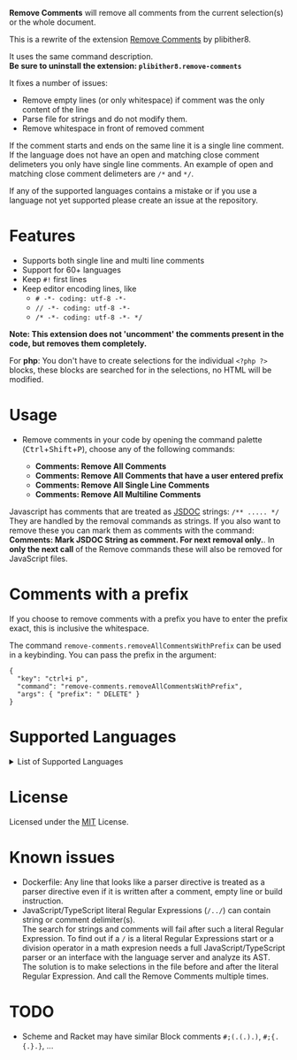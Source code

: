 **Remove Comments** will remove all comments from the current selection(s) or the whole document.

This is a rewrite of the extension [Remove Comments](https://marketplace.visualstudio.com/items?itemName=plibither8.remove-comments) by plibither8.

It uses the same command description.<br/>**Be sure to uninstall the extension: `plibither8.remove-comments`**

It fixes a number of issues:

* Remove empty lines (or only whitespace) if comment was the only content of the line
* Parse file for strings and do not modify them.
* Remove whitespace in front of removed comment

If the comment starts and ends on the same line it is a single line comment. If the language does not have an open and matching close comment delimeters you only have single line comments. An example of open and matching close comment delimeters are `/*` and `*/`.

If any of the supported languages contains a mistake or if you use a language not yet supported  please create an issue at the repository.

# Features

* Supports both single line and multi line comments
* Support for 60+ languages
* Keep `#!` first lines
* Keep editor encoding lines, like
    * `# -*- coding: utf-8 -*-`
    * `// -*- coding: utf-8 -*-`
    * `/* -*- coding: utf-8 -*- */`

**Note: This extension does not 'uncomment' the comments present in the code, but removes them completely.**

For **php**: You don't have to create selections for the individual `<?php ?>` blocks, these blocks are searched for in the selections, no HTML will be modified.

# Usage

* Remove comments in your code by opening the command palette (<kbd>Ctrl</kbd>+<kbd>Shift</kbd>+<kbd>P</kbd>), choose any of the following commands:

    * **Comments: Remove All Comments**
    * **Comments: Remove All Comments that have a user entered prefix**
    * **Comments: Remove All Single Line Comments**
    * **Comments: Remove All Multiline Comments**

Javascript has comments that are treated as [JSDOC](https://jsdoc.app/index.html) strings: `/** ..... */`  
They are handled by the removal commands as strings. If you also want to remove these you can mark them as comments with the command: **Comments: Mark JSDOC String as comment. For next removal only.**. In **only the next call** of the Remove commands these will also be removed for JavaScript files.

# Comments with a prefix

If you choose to remove comments with a prefix you have to enter the prefix exact, this is inclusive the whitespace.

The command `remove-comments.removeAllCommentsWithPrefix` can be used in a keybinding. You can pass the prefix in the argument:

```
{
  "key": "ctrl+i p",
  "command": "remove-comments.removeAllCommentsWithPrefix",
  "args": { "prefix": " DELETE" }
}
```

# Supported Languages

<details>

<summary>List of Supported Languages</summary>

* Ada
* AL
* C
* COBOL / ACUCOBOL / OpenCOBOL / BitlangCOBOL
* cfml
* Clojure
* CoffeeScript
* CSS
* C++
* C#
* Dart
* Dockerfile
* Elixir
* Erlang
* F#
* Go
* GraphQL
* Groovy
* Haskell
* Haxe
* HTML
* Java
* JavaScript
* JavaScript React
* JSON with comments
* Julia
* Kotlin
* Laravel Blade
* LaTex
* Less
* Lisp
* Lua
* Makefile
* Objective-C
* Objective-C++
* Pascal
* Perl
* Perl 6, Raku
* PHP
* PL/SQL
* PowerShell
* Properties  (`*.ini`, `*.conf`)
* Python
* R
* Racket
* Ruby
* Rust
* sass
* Scala
* Scheme
* SCSS
* Shaderlab
* Shell Script (bash)
* Solidity
* Spark
* SQL
* Swift
* Terraform
* TypeScript
* TypeScript React
* Visual Basic
* VHDL
* YAML

</details>

# License

Licensed under the [MIT](LICENSE) License.

# Known issues

* Dockerfile: Any line that looks like a parser directive is treated as a parser directive even if it is written after a comment, empty line or build instruction.
* JavaScript/TypeScript literal Regular Expressions (`/../`) can contain string or comment delimiter(s).  
The search for strings and comments will fail after such a literal Regular Expression. To find out if a `/` is a literal Regular Expressions start or a division operator in a math expresion needs a full JavaScript/TypeScript parser or an interface with the language server and analyze its AST.  
The solution is to make selections in the file before and after the literal Regular Expression. And call the Remove Comments multiple times.

# TODO

* Scheme and Racket may have similar Block comments <code>#;(.(.).)</code>, <code>#;{.{.}.}</code>, ...
